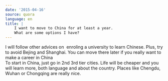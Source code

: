 ```yaml
---
date: '2015-04-16'
source: quora
language: en
title: |
    I want to move to China for at least a year.
    What are some options I have?
---
```


I will follow other advices on  enroling a university to learn Chinese.
Plus, try to avoid Bejing and Shanghai. You can move there later if you
really want to make a career in China\
To start in China, just go in 2nd 3rd tier cities. Life will be cheaper
and you will learn more, both language and about the country. Places
like Chengdu, Wuhan or Chongqing are really nice.
